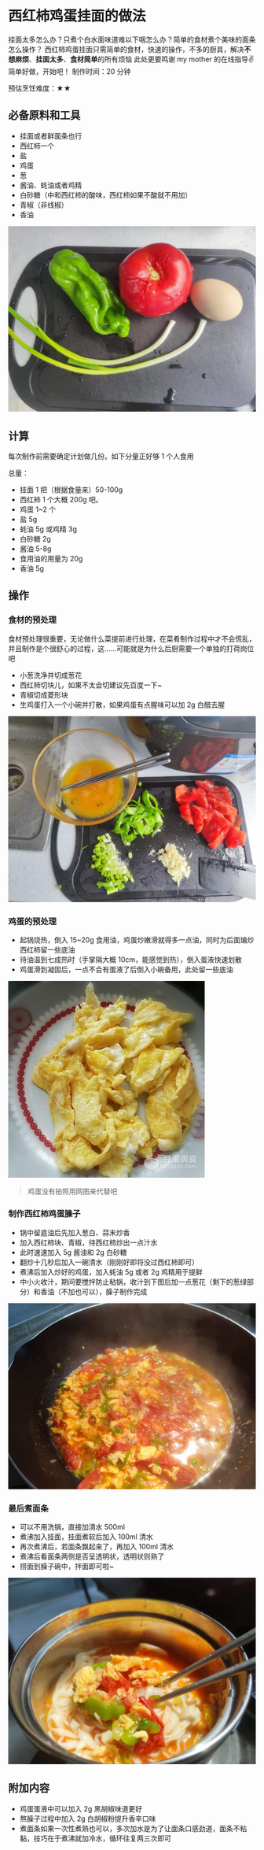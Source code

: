 # 西红柿鸡蛋挂面的做法

挂面太多怎么办？只煮个白水面味道难以下咽怎么办？简单的食材煮个美味的面条怎么操作？
西红柿鸡蛋挂面只需简单的食材，快速的操作，不多的厨具，解决**不想麻烦**、**挂面太多**、**食材简单**的所有烦恼
此处更要鸣谢 my mother 的在线指导:v:
简单好做，开始吧！
制作时间：20 分钟

预估烹饪难度：★★

## 必备原料和工具

- 挂面或者鲜面条也行
- 西红柿一个
- 盐
- 鸡蛋
- 葱
- 酱油、蚝油或者鸡精
- 白砂糖（中和西红柿的酸味，西红柿如果不酸就不用加）
- 青椒（非线椒）
- 香油

![食材](./food.jpg)

## 计算

每次制作前需要确定计划做几份。如下分量正好够 1 个人食用

总量：

- 挂面 1 把（根据食量来）50-100g
- 西红柿 1 个大概 200g 吧。
- 鸡蛋 1~2 个
- 盐 5g
- 蚝油 5g 或鸡精 3g
- 白砂糖 2g
- 酱油 5-8g
- 食用油的用量为 20g
- 香油 5g

## 操作

### 食材的预处理

食材预处理很重要，无论做什么菜提前进行处理，在菜肴制作过程中才不会慌乱，并且制作是个很舒心的过程，这……可能就是为什么后厨需要一个单独的打荷岗位吧

- 小葱洗净并切成葱花
- 西红柿切块儿，如果不太会切建议先百度一下~
- 青椒切成菱形块
- 生鸡蛋打入一个小碗并打散，如果鸡蛋有点腥味可以加 2g 白醋去腥

![食材预处理](./pretreatFood.jpg)

### 鸡蛋的预处理

- 起锅烧热，倒入 15~20g 食用油，鸡蛋炒嫩滑就得多一点油，同时为后面煸炒西红柿留一些底油
- 待油温到七成热时（手掌隔大概 10cm，能感觉到热），倒入蛋液快速划散
- 鸡蛋滑到凝固后，一点不会有蛋液了后倒入小碗备用，此处留一些底油

![炒熟的鸡蛋](./fryEgg.jpg)
> 鸡蛋没有拍照用网图来代替吧

### 制作西红柿鸡蛋臊子

- 锅中留底油后先加入葱白、蒜末炒香
- 加入西红柿块、青椒，待西红柿炒出一点汁水
- 此时速速加入 5g 酱油和 2g 白砂糖
- 翻炒十几秒后加入一碗清水（刚刚好即将没过西红柿即可）
- 煮沸后加入炒好的鸡蛋，加入蚝油 5g 或者 2g 鸡精用于提鲜
- 中小火收汁，期间要搅拌防止粘锅，收汁到下图后加一点葱花（剩下的葱绿部分）和香油（不加也可以），臊子制作完成

![西红柿鸡蛋臊子](./tomato.jpg)

### 最后煮面条

- 可以不用洗锅，直接加清水 500ml
- 煮沸加入挂面，挂面煮软后加入 100ml 清水
- 再次煮沸后，若面条飘起来了，再加入 100ml 清水
- 煮沸后看面条两侧是否呈透明状，透明状则熟了
- 捞面到臊子碗中，拌面即可啦~

![西红柿鸡蛋面](./tomatoNoodle.jpg)

## 附加内容

- 鸡蛋蛋液中可以加入 2g 黑胡椒味道更好
- 熬臊子过程中加入 2g 白胡椒粉提升香辛口味
- 煮面条如果一次性煮熟也可以，多次加水是为了让面条口感劲道，面条不粘黏，技巧在于煮沸就加冷水，循环往复两三次即可


